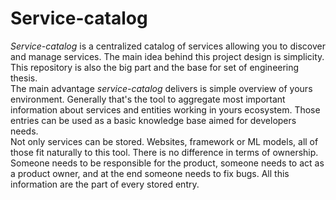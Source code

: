 # Service-catalog
*Service-catalog* is a centralized catalog of services allowing you to discover and manage services. The main idea behind this project design is simplicity. This repository is also the big part and the base for set of engineering thesis.\
The main advantage *service-catalog* delivers is simple overview of yours environment. Generally that's the tool to aggregate most important information about services and entities working in yours ecosystem. Those entries can be used as a basic knowledge base aimed for developers needs.\
Not only services can be stored. Websites, framework or ML models, all of those fit naturally to this tool. There is no difference in terms of ownership. Someone needs to be responsible for the product, someone needs to act as a product owner, and at the end someone needs to fix bugs. All this information are the part of every stored entry.

